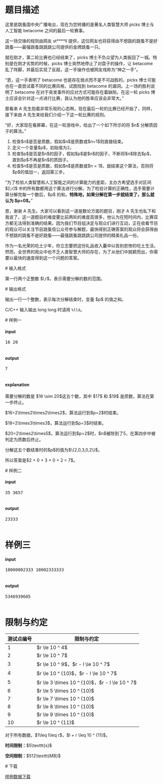 # 题目描述

<p>这里是跳蚤国中央广播电台，现在为您转播的是著名人类智慧大师 picks 博士与人工智能 betacome 之间的最后一轮赛事。</p>
<p>这一场交锋的规则由网友 st****ll 提供，这位网友也将获得由不想跳的跳蚤不是好跳蚤——最强跳蚤跳跳跳公司提供的金牌跳蚤一只。</p>
<p>就在刚才，第二轮比赛也已经结束了，picks 博士不负众望为人类扳回了一城。特别是在刚才劣势的时候，picks 博士突然地停止了对盘子的操作，让 betacome 乱了阵脚，并最后实现了反超，这一手操作也被网友戏称为“神之一手”。</p>
<p>“恩，这一手表明了 betacome 也是存在弱点而不是不可战胜的，picks 博士可能也在一直尝试着不同的比赛风格，试图找到 betacome 的漏洞。上一场的胜利说明了 betacome 在对于突发事件的应对方式可能存在着缺陷，在这一轮 picks 博士应该会针对这一点进行比赛，我认为他的胜率应该会非常大。”</p>
<p>那看来 A 先生抱着非常乐观的心态啊，现在最后一轮的比赛已经开始了，同样，接下来由 A 先生来给我们介绍一下这一轮比赛的规则。</p>
<p>“好，大家现在看屏幕，在这一轮游戏中，给出了一个如下所示的将 $n$ 分解质因子的算法。”</p>
<ol><li>检查$n$是否是质数，假如$n$是质数或$n=1$则直接结束。</li>
<li>定义一个变量$p$，初始值为2。</li>
<li>检查$p$是否是$n$的因子，假如$p$是$n$的因子，不断将$n$除去$p$，直到$p$不再是$n$的质因子。</li>
<li>检查$n$是否是质数，假如$n$是质数或$n = 1$，就结束这个算法，否则将$p$的值加一，返回第三步。</li>
</ol><p>“为了检验人类智慧和人工智能之间的计算能力的差距，主办方希望选手对区间 $[l,r]$ 中的所有数都用这个算法进行分解。为了检验计算的正确性，选手需要计算分解完每一个数后，$p$ 的和。<strong>特殊地，如果分解在第一步就结束了，那么就认为 $p=0$。</strong>”</p>
<p>恩，谢谢 A 先生。大家可以看到这一道是数论方面的题目，刚才 A 先生也私下和我说了，这一道题目的难度要比前两轮的难度高很多，他认为在短时间内，比赛双方都无法得到准确的结果。因为我们节目组决定与观众们进行互动，正在收看节目的观众可以关注节目跳蚤信公众号参与解题，最快得到正确答案的观众将会获得由不想跳的跳蚤不是好跳蚤——最强跳蚤跳跳跳公司提供的精美礼品一份。</p>
<p>作为一名光荣的吃土少年，你立志要把这份礼品收入囊中以告别悲惨的吃土生活。然而，全世界的观众中也不乏人类智慧大师的存在，为了从他们中脱颖而出，你需要以最快的速度得到这一个问题的答案。</p>
# 输入格式


<p>第一行两个正整数 $l,r$，表示需要分解的数的范围。</p>
# 输出格式


<p>输出一行一个整数，表示每次分解结束时，变量 $p$ 的值之和。</p>
<p>C/C++ 输入输出 long long 时请用 <code>%lld</code>。</p>
# 样例一


<h4>input</h4>
<pre>16 20

</pre>

<h4>output</h4>
<pre>7

</pre>

<h4>explanation</h4>
<p>需要分解的数是 $16 \sim 20$这五个数，其中 $17$ 和 $19$ 是质数，算法在第一步终止。</p>
<p>$16=2\times2\times2\times2$，算法运行到$p=2$时结束。</p>
<p>$18=2\times3\times3$，算法运行到$p=3$时结束。</p>
<p>$20=2\times2\times5$，算法运行到$p=2$时，$n$被除到了5，在第四步中被判定为质数后终止。</p>
<p>分解这五个数结束时的$p$的值为$\{2,0,3,0,2\}$。</p>
<p>所以答案是$2 + 0 + 3 + 0 + 2 = 7$。</p>
# 样例二


<h4>input</h4>
<pre>35 3657

</pre>

<h4>output</h4>
<pre>23333

</pre>

# 样例三


<h4>input</h4>
<pre>10000002333 10002333333

</pre>

<h4>output</h4>
<pre>5346939605

</pre>

# 限制与约定


<div class="table-responsive">
<table class="table table-bordered table-text-center table-vertical-middle"><thead><tr><th>测试点编号</th>
<th>限制与约定</th>
</tr></thead><tbody><tr><td>1</td><td>$r \le 10 ^ 4$</td></tr><tr><td>2</td><td>$r \le 10 ^ 7$</td></tr><tr><td>3</td><td>$r \le 10 ^ 9$，$r - l \le 10 ^ 7$</td></tr><tr><td>4</td><td>$r \le 10 ^ {10}$，$r - l \le 10 ^ 7$</td></tr><tr><td>5</td><td>$r \le 3 \times 10 ^ {10}$，$r - l \le 10 ^ 7$</td></tr><tr><td>6</td><td>$r \le 5 \times 10 ^ {10}$</td></tr><tr><td>7</td><td>$r \le 7 \times 10 ^ {10}$</td></tr><tr><td>8</td><td>$r \le 8 \times 10 ^ {10}$</td></tr><tr><td>9</td><td>$r \le 9 \times 10 ^ {10}$</td></tr><tr><td>10</td><td>$r \le 10 ^ {11}$</td></tr></tbody></table></div>

<p>对于所有数据，$1\leq l\leq r$，$l + r \leq 10 ^ {11}$。</p>
<p><strong>时间限制：</strong>$5\texttt{s}$</p>
<p><strong>空间限制：</strong>$512\texttt{MB}$</p>
# 下载


<p><a href="/download.php?type=problem&amp;id=188">样例数据下载</a></p>
